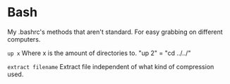 # Bash
My .bashrc's methods that aren't standard. For easy grabbing on different computers. 

`up x`
Where x is the amount of directories to. "up 2" = "cd ../../"

`extract filename`
Extract file independent of what kind of compression used. 
